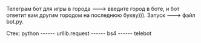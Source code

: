 Телеграм бот для игры в города ---> введите город в боте, и бот ответит вам другим городом на последнюю букву))).
Запуск ---> файл bot.py.

Стек: python
------ urllib.request
------ bs4
------ telebot
